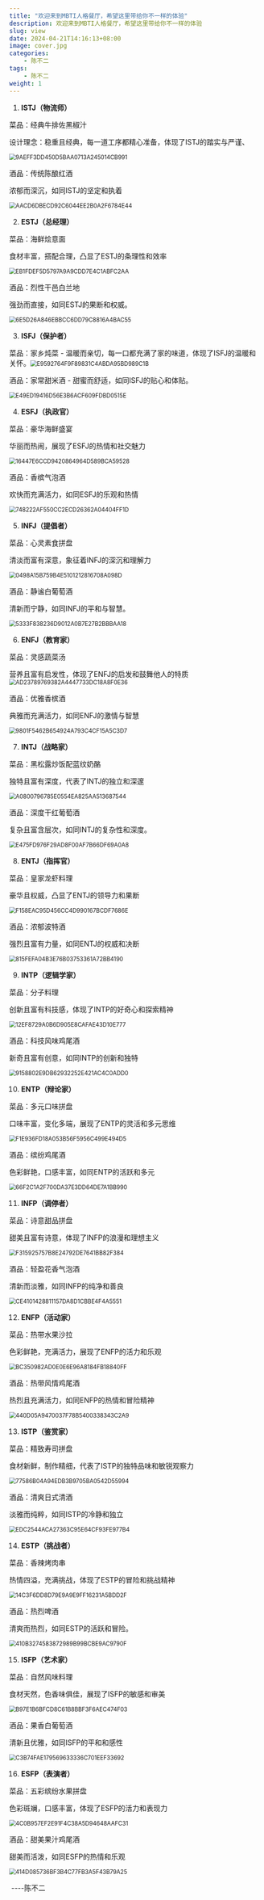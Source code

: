 ```yaml
---
title: "欢迎来到MBTI人格餐厅，希望这里带给你不一样的体验"
description: 欢迎来到MBTI人格餐厅，希望这里带给你不一样的体验
slug: view
date: 2024-04-21T14:16:13+08:00
image: cover.jpg
categories:
    - 陈不二
tags:
    - 陈不二
weight: 1 
---
```


1. **ISTJ（物流师）**


菜品：经典牛排佐黑椒汁

设计理念：稳重且经典，每一道工序都精心准备，体现了ISTJ的踏实与严谨、

<img src="9AEFF3DD450D5BAA0713A245014CB991.jpg" alt="9AEFF3DD450D5BAA0713A245014CB991" style="zoom:80%;" />

酒品：传统陈酿红酒

浓郁而深沉，如同ISTJ的坚定和执着

<img src="AACD6DBECD92C6044EE2B0A2F6784E44.jpg" alt="AACD6DBECD92C6044EE2B0A2F6784E44" style="zoom:80%;" />

2. **ESTJ（总经理）**


菜品：海鲜烩意面 

食材丰富，搭配合理，凸显了ESTJ的条理性和效率

<img src="EB1FDEF5D5797A9A9CDD7E4C1ABFC2AA.jpg" alt="EB1FDEF5D5797A9A9CDD7E4C1ABFC2AA" style="zoom:80%;" />

酒品：烈性干邑白兰地

强劲而直接，如同ESTJ的果断和权威。

<img src="6E5D26A846EBBCC6DD79C8816A4BAC55.jpg" alt="6E5D26A846EBBCC6DD79C8816A4BAC55" style="zoom:80%;" />

3. **ISFJ（保护者）**

菜品：家乡炖菜 - 温暖而亲切，每一口都充满了家的味道，体现了ISFJ的温暖和关怀。<img src="E9592764F9F89831C4ABDA95BD989C1B.jpg" alt="E9592764F9F89831C4ABDA95BD989C1B" style="zoom:80%;" />

酒品：家常甜米酒 - 甜蜜而舒适，如同ISFJ的贴心和体贴。

<img src="E49ED19416D56E3B6ACF609FDBD0515E.jpg" alt="E49ED19416D56E3B6ACF609FDBD0515E" style="zoom:80%;" />

4. **ESFJ（执政官）**


菜品：豪华海鲜盛宴 

华丽而热闹，展现了ESFJ的热情和社交魅力

<img src="16447E6CCD9420864964D589BCA59528.jpg" alt="16447E6CCD9420864964D589BCA59528" style="zoom:80%;" />

酒品：香槟气泡酒 

欢快而充满活力，如同ESFJ的乐观和热情

<img src="748222AF550CC2ECD26362A04404FF1D.jpg" alt="748222AF550CC2ECD26362A04404FF1D" style="zoom:80%;" />

5. **INFJ（提倡者）**


菜品：心灵素食拼盘 

清淡而富有深意，象征着INFJ的深沉和理解力

<img src="0498A15B759B4E5101212816708A098D.jpg" alt="0498A15B759B4E5101212816708A098D" style="zoom:80%;" />

酒品：静谧白葡萄酒 

清新而宁静，如同INFJ的平和与智慧。

<img src="5333F838236D9012A0B7E27B2BBBAA18.jpg" alt="5333F838236D9012A0B7E27B2BBBAA18" style="zoom: 80%;" />

6. **ENFJ（教育家）**


菜品：灵感蔬菜汤 

营养且富有启发性，体现了ENFJ的启发和鼓舞他人的特质<img src="AD23789769382A4447733DC18A8F0E36.jpg" alt="AD23789769382A4447733DC18A8F0E36" style="zoom:80%;" />

酒品：优雅香槟酒 

典雅而充满活力，如同ENFJ的激情与智慧

<img src="9801F5462B654924A793C4CF15A5C3D7.jpg" alt="9801F5462B654924A793C4CF15A5C3D7" style="zoom:80%;" />

7. **INTJ（战略家）**


菜品：黑松露炒饭配蓝纹奶酪 

独特且富有深度，代表了INTJ的独立和深邃

<img src="A0800796785E0554EA825AA513687544.jpg" alt="A0800796785E0554EA825AA513687544" style="zoom:80%;" />

酒品：深度干红葡萄酒 

复杂且富含层次，如同INTJ的复杂性和深度。

<img src="E475FD976F29AD8F00AF7B66DF69A0A8.jpg" alt="E475FD976F29AD8F00AF7B66DF69A0A8" style="zoom:80%;" />

8. **ENTJ（指挥官）**


菜品：皇家龙虾料理 

豪华且权威，凸显了ENTJ的领导力和果断

<img src="F158EAC95D456CC4D990167BCDF7686E.jpg" alt="F158EAC95D456CC4D990167BCDF7686E" style="zoom:80%;" />

酒品：浓郁波特酒 

强烈且富有力量，如同ENTJ的权威和决断

<img src="815FEFA04B3E76B03753361A72BB4190.jpg" alt="815FEFA04B3E76B03753361A72BB4190" style="zoom:80%;" />

9. **INTP（逻辑学家）**


菜品：分子料理 

创新且富有科技感，体现了INTP的好奇心和探索精神

<img src="12EF8729A0B6D905E8CAFAE43D10E777.jpg" alt="12EF8729A0B6D905E8CAFAE43D10E777" style="zoom:80%;" />

酒品：科技风味鸡尾酒 

新奇且富有创意，如同INTP的创新和独特

<img src="9158802E9DB62932252E421AC4C0ADD0.jpg" alt="9158802E9DB62932252E421AC4C0ADD0" style="zoom:80%;" />

10. **ENTP（辩论家）**


菜品：多元口味拼盘 

口味丰富，变化多端，展现了ENTP的灵活和多元思维

<img src="F1E936FD18A053B56F5956C499E494D5.jpg" alt="F1E936FD18A053B56F5956C499E494D5" style="zoom:80%;" />

酒品：缤纷鸡尾酒 

色彩鲜艳，口感丰富，如同ENTP的活跃和多元

<img src="66F2C1A2F700DA37E3DD64DE7A1BB990.jpg" alt="66F2C1A2F700DA37E3DD64DE7A1BB990" style="zoom:80%;" />

11. **INFP（调停者）**


菜品：诗意甜品拼盘 

甜美且富有诗意，体现了INFP的浪漫和理想主义

<img src="F315925757B8E24792DE7641BB82F384.jpg" alt="F315925757B8E24792DE7641BB82F384" style="zoom:80%;" />

酒品：轻盈花香气泡酒 

清新而淡雅，如同INFP的纯净和善良

<img src="CE4101428811157DA8D1CBBE4F4A5551.jpg" alt="CE4101428811157DA8D1CBBE4F4A5551" style="zoom:80%;" />

12. **ENFP（活动家）**


菜品：热带水果沙拉

色彩鲜艳，充满活力，展现了ENFP的活力和乐观

<img src="BC350982AD0E0E6E96A8184FB18840FF.jpg" alt="BC350982AD0E0E6E96A8184FB18840FF" style="zoom:80%;" />

酒品：热带风情鸡尾酒

热烈且充满活力，如同ENFP的热情和冒险精神

<img src="440D05A9470037F78B5400338343C2A9.jpg" alt="440D05A9470037F78B5400338343C2A9" style="zoom:80%;" />

13. **ISTP（鉴赏家）**


菜品：精致寿司拼盘 

食材新鲜，制作精细，代表了ISTP的独特品味和敏锐观察力

<img src="77586B04A94EDB3B9705BA0542D55994.jpg" alt="77586B04A94EDB3B9705BA0542D55994" style="zoom:80%;" />

酒品：清爽日式清酒

淡雅而纯粹，如同ISTP的冷静和独立

<img src="EDC2544ACA27363C95E64CF93FE977B4.jpg" alt="EDC2544ACA27363C95E64CF93FE977B4" style="zoom:80%;" />

14. **ESTP（挑战者）**


菜品：香辣烤肉串 

热情四溢，充满挑战，体现了ESTP的冒险和挑战精神

<img src="14C3F6DD8D79E9A9E9FF16231A5BDD2F.jpg" alt="14C3F6DD8D79E9A9E9FF16231A5BDD2F" style="zoom:80%;" />

酒品：热烈啤酒 

清爽而热烈，如同ESTP的活跃和冒险。

<img src="410B3274583872989B99BCBE9AC9790F.jpg" alt="410B3274583872989B99BCBE9AC9790F" style="zoom:80%;" />

15. **ISFP（艺术家）**


菜品：自然风味料理

食材天然，色香味俱佳，展现了ISFP的敏感和审美

<img src="B97E1B6BFCD8C61B8BBF3F6AEC474F03.jpg" alt="B97E1B6BFCD8C61B8BBF3F6AEC474F03" style="zoom:80%;" />

酒品：果香白葡萄酒 

清新且优雅，如同ISFP的平和和感性

<img src="C3B74FAE179569633336C701EEF33692.jpg" alt="C3B74FAE179569633336C701EEF33692" style="zoom:80%;" />

16. **ESFP（表演者）**


菜品：五彩缤纷水果拼盘 

色彩斑斓，口感丰富，体现了ESFP的活力和表现力

<img src="4C0B957EF2E91F4C38A5D94648AAFC31.jpg" alt="4C0B957EF2E91F4C38A5D94648AAFC31" style="zoom:80%;" />

酒品：甜美果汁鸡尾酒 

甜美而活泼，如同ESFP的热情和乐观

<img src="414D085736BF3B4C77FB3A5F43B79A25.jpg" alt="414D085736BF3B4C77FB3A5F43B79A25" style="zoom: 80%;" />

​                                                                                                                                                 ----陈不二